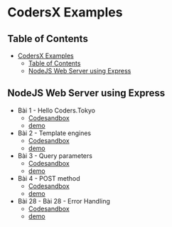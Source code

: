# CodersX Examples

## Table of Contents
- [CodersX Examples](#codersx-examples)
  - [Table of Contents](#table-of-contents)
  - [NodeJS Web Server using Express](#nodejs-web-server-using-express)

## NodeJS Web Server using Express
- Bài 1 - Hello Coders.Tokyo
  - [Codesandbox](https://codesandbox.io/s/bai-1-hello-coderstokyo1-jn27m)
  - [demo](https://jn27m.sse.codesandbox.io/)
- Bài 2 - Template engines
  - [Codesandbox](https://codesandbox.io/s/bai-2-template-engines-i0gy6)
  - [demo](https://i0gy6.sse.codesandbox.io/)
- Bài 3 - Query parameters
  - [Codesandbox](https://codesandbox.io/s/bai-3-query-parameters1-epnut)
  - [demo](https://epnut.sse.codesandbox.io/)
- Bài 4 - POST method
  - [Codesandbox](https://codesandbox.io/s/bai-4-post-method1-binci)
  - [demo](https://binci.sse.codesandbox.io/)
- Bài 28 - Bài 28 - Error Handling
  - [Codesandbox](https://codesandbox.io/s/bai-28-error-handling1-g1wsk)
  - [demo](https://g1wsk.sse.codesandbox.io/)
